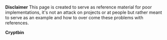 **Disclaimer**
This page is created to serve as reference material for poor implementations, it's not an attack on projects or at people but rather meant to serve as an example and how to over come these problems with references.

**Cryptbin**